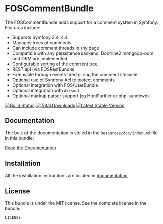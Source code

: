 FOSCommentBundle
=============

The FOSCommentBundle adds support for a comment system in Symfony. Features include:

- Supports Symfony 3.4, 4.4
- Manages trees of comments
- Can include comment threads in any page
- Compatible with any persistence backend. Doctrine2 mongodb-odm and ORM are implemented.
- Configurable sorting of the comment tree
- REST api (via FOSRestBundle)
- Extensible through events fired during the comment lifecycle
- Optional use of Symfony Acl to protect comments
- Optional integration with FOS\UserBundle
- Optional integration with `Akismet`
- Optional markup parser support (eg HtmlPurifier or php-sundown)

[![Build Status](https://travis-ci.org/FriendsOfSymfony/FOSCommentBundle.svg?branch=master)](https://travis-ci.org/FriendsOfSymfony/FOSCommentBundle) [![Total Downloads](https://poser.pugx.org/friendsofsymfony/comment-bundle/downloads.svg)](https://packagist.org/packages/friendsofsymfony/comment-bundle) [![Latest Stable Version](https://poser.pugx.org/friendsofsymfony/comment-bundle/v/stable.svg)](https://packagist.org/packages/friendsofsymfony/comment-bundle)

Documentation
-------------

The bulk of the documentation is stored in the `Resources/doc/index.md`
file in this bundle:

[Read the Documentation](https://github.com/FriendsOfSymfony/FOSCommentBundle/blob/master/docs/index.md)

Installation
------------

All the installation instructions are located in [documentation](https://github.com/FriendsOfSymfony/FOSCommentBundle/blob/master/docs/index.md).

License
-------

This bundle is under the MIT license. See the complete license in the bundle:

    LICENSE
